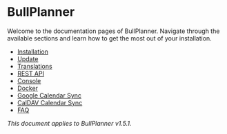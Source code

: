 # BullPlanner

Welcome to the documentation pages of BullPlanner. Navigate through the available sections and learn how to get the most out of your installation. 

- [Installation](installation-guide.md)
- [Update](update-guide.md)
- [Translations](manage-translations.md)
- [REST API](rest-api.md)
- [Console](console.md)
- [Docker](docker.md)
- [Google Calendar Sync](google-calendar-sync.md)
- [CalDAV Calendar Sync](caldav-calendar-sync.md)
- [FAQ](faq.md)

*This document applies to BullPlanner v1.5.1.*
